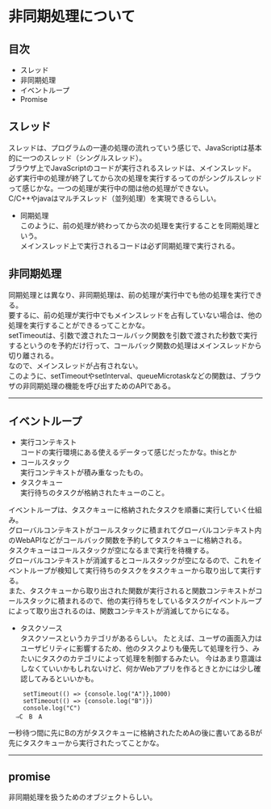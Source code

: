 # 非同期処理について

## 目次
- スレッド
- 非同期処理
- イベントループ
- Promise

## スレッド
スレッドは、プログラムの一連の処理の流れっていう感じで、JavaScriptは基本的に一つのスレッド（シングルスレッド）。  
ブラウザ上でJavaScriptのコードが実行されるスレッドは、メインスレッド。  
必ず実行中の処理が終了してから次の処理を実行するってのがシングルスレッドって感じかな。一つの処理が実行中の間は他の処理ができない。  
C/C++やjavaはマルチスレッド（並列処理）を実現できるらしい。  
- 同期処理  
このように、前の処理が終わってから次の処理を実行することを同期処理という。  
メインスレッド上で実行されるコードは必ず同期処理で実行される。

## 非同期処理
同期処理とは異なり、非同期処理は、前の処理が実行中でも他の処理を実行できる。  
要するに、前の処理が実行中でもメインスレッドを占有していない場合は、他の処理を実行することができるってことかな。  
setTimeoutは、引数で渡されたコールバック関数を引数で渡された秒数で実行するというのを予約だけ行って、コールバック関数の処理はメインスレッドから切り離される。  
なので、メインスレッドが占有されない。  
このように、setTimeoutやsetInterval、queueMicrotaskなどの関数は、ブラウザの非同期処理の機能を呼び出すためのAPIである。  

---
## イベントループ
- 実行コンテキスト  
コードの実行環境にある使えるデータって感じだったかな。thisとか  
- コールスタック  
実行コンテキストが積み重なったもの。  
- タスクキュー  
実行待ちのタスクが格納されたキューのこと。  
  
イベントループは、タスクキューに格納されたタスクを順番に実行していく仕組み。  
グローバルコンテキストがコールスタックに積まれてグローバルコンテキスト内のWebAPIなどがコールバック関数を予約してタスクキューに格納される。  
タスクキューはコールスタックが空になるまで実行を待機する。  
グローバルコンテキストが消滅するとコールスタックが空になるので、これをイベントループが検知して実行待ちのタスクをタスクキューから取り出して実行する。  
また、タスクキューから取り出された関数が実行されると関数コンテキストがコールスタックに積まれるので、他の実行待ちをしているタスクがイベントループによって取り出されるのは、関数コンテキストが消滅してからになる。  

- タスクソース  
タスクソースというカテゴリがあるらしい。
たとえば、ユーザの画面入力はユーザビリティに影響するため、他のタスクよりも優先して処理を行う、みたいにタスクのカテゴリによって処理を制御するみたい。
今はあまり意識はしなくていいかもしれないけど、何かWebアプリを作るときとかには少し確認してみるといいかも。

```
    setTimeout(() => {console.log("A")},1000)
    setTimeout(() => {console.log("B")})
    console.log("C")
  ⇒C　B　A
```
一秒待つ間に先にBの方がタスクキューに格納されたためAの後に書いてあるBが先にタスクキューから実行されたってことかな。  

---
## promise
非同期処理を扱うためのオブジェクトらしい。  



